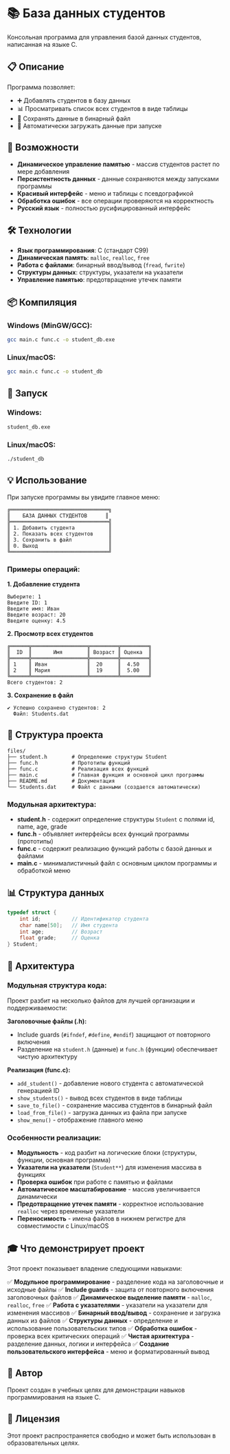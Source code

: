 # 📚 База данных студентов

Консольная программа для управления базой данных студентов, написанная на языке C.

## 📋 Описание

Программа позволяет:
- ➕ Добавлять студентов в базу данных
- 📊 Просматривать список всех студентов в виде таблицы
- 💾 Сохранять данные в бинарный файл
- 📂 Автоматически загружать данные при запуске

## 🎯 Возможности

- **Динамическое управление памятью** - массив студентов растет по мере добавления
- **Персистентность данных** - данные сохраняются между запусками программы
- **Красивый интерфейс** - меню и таблицы с псевдографикой
- **Обработка ошибок** - все операции проверяются на корректность
- **Русский язык** - полностью русифицированный интерфейс

## 🛠️ Технологии

- **Язык программирования**: C (стандарт C99)
- **Динамическая память**: `malloc`, `realloc`, `free`
- **Работа с файлами**: бинарный ввод/вывод (`fread`, `fwrite`)
- **Структуры данных**: структуры, указатели на указатели
- **Управление памятью**: предотвращение утечек памяти

## 📦 Компиляция

### Windows (MinGW/GCC):
```bash
gcc main.c func.c -o student_db.exe
```

### Linux/macOS:
```bash
gcc main.c func.c -o student_db
```

## 🚀 Запуск

### Windows:
```bash
student_db.exe
```

### Linux/macOS:
```bash
./student_db
```

## 💡 Использование

При запуске программы вы увидите главное меню:

```
╔════════════════════════════════╗
║    БАЗА ДАННЫХ СТУДЕНТОВ      ║
╠════════════════════════════════╣
║ 1. Добавить студента           ║
║ 2. Показать всех студентов     ║
║ 3. Сохранить в файл            ║
║ 0. Выход                       ║
╚════════════════════════════════╝
```

### Примеры операций:

**1. Добавление студента**
```
Выберите: 1
Введите ID: 1
Введите имя: Иван
Введите возраст: 20
Введите оценку: 4.5
```

**2. Просмотр всех студентов**
```
╔══════╦══════════════════╦═════════╦═════════╗
║  ID  ║       Имя        ║ Возраст ║ Оценка  ║
╠══════╬══════════════════╬═════════╬═════════╣
║ 1    ║ Иван             ║  20     ║  4.50   ║
║ 2    ║ Мария            ║  19     ║  5.00   ║
╚══════╩══════════════════╩═════════╩═════════╝
Всего студентов: 2
```

**3. Сохранение в файл**
```
✔ Успешно сохранено студентов: 2
  Файл: Students.dat
```

## 📁 Структура проекта

```
files/
├── student.h        # Определение структуры Student
├── func.h           # Прототипы функций
├── func.c           # Реализация всех функций
├── main.c           # Главная функция и основной цикл программы
├── README.md        # Документация
└── Students.dat     # Файл с данными (создается автоматически)
```

### Модульная архитектура:

- **student.h** - содержит определение структуры `Student` с полями id, name, age, grade
- **func.h** - объявляет интерфейсы всех функций программы (прототипы)
- **func.c** - содержит реализацию функций работы с базой данных и файлами
- **main.c** - минималистичный файл с основным циклом программы и обработкой меню

## 📊 Структура данных

```c
typedef struct {
    int id;          // Идентификатор студента
    char name[50];   // Имя студента
    int age;         // Возраст
    float grade;     // Оценка
} Student;
```

## 🔧 Архитектура

### Модульная структура кода:

Проект разбит на несколько файлов для лучшей организации и поддерживаемости:

**Заголовочные файлы (.h):**
- Include guards (`#ifndef`, `#define`, `#endif`) защищают от повторного включения
- Разделение на `student.h` (данные) и `func.h` (функции) обеспечивает чистую архитектуру

**Реализация (func.c):**
- `add_student()` - добавление нового студента с автоматической генерацией ID
- `show_students()` - вывод всех студентов в виде таблицы
- `save_to_file()` - сохранение массива студентов в бинарный файл
- `load_from_file()` - загрузка данных из файла при запуске
- `show_menu()` - отображение главного меню

### Особенности реализации:

- **Модульность** - код разбит на логические блоки (структуры, функции, основная программа)
- **Указатели на указатели** (`Student**`) для изменения массива в функциях
- **Проверка ошибок** при работе с памятью и файлами
- **Автоматическое масштабирование** - массив увеличивается динамически
- **Предотвращение утечек памяти** - корректное использование `realloc` через временные указатели
- **Переносимость** - имена файлов в нижнем регистре для совместимости с Linux/macOS

## 🎓 Что демонстрирует проект

Этот проект показывает владение следующими навыками:

✅ **Модульное программирование** - разделение кода на заголовочные и исходные файлы
✅ **Include guards** - защита от повторного включения заголовочных файлов
✅ **Динамическое выделение памяти** - `malloc`, `realloc`, `free`
✅ **Работа с указателями** - указатели на указатели для изменения массивов
✅ **Бинарный ввод/вывод** - сохранение и загрузка данных из файлов
✅ **Структуры данных** - определение и использование пользовательских типов
✅ **Обработка ошибок** - проверка всех критических операций
✅ **Чистая архитектура** - разделение данных, логики и интерфейса
✅ **Создание пользовательского интерфейса** - меню и форматированный вывод

## 📝 Автор

Проект создан в учебных целях для демонстрации навыков программирования на языке C.

## 📄 Лицензия

Этот проект распространяется свободно и может быть использован в образовательных целях.
